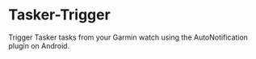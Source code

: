 # Tasker-Trigger
Trigger Tasker tasks from your Garmin watch using the AutoNotification plugin on Android.

